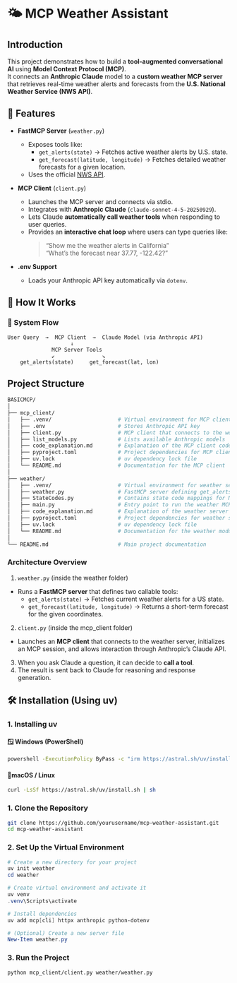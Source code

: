 # 🌤️ MCP Weather Assistant
## Introduction
This project demonstrates how to build a **tool-augmented conversational AI** using **Model Context Protocol (MCP)**.  
It connects an **Anthropic Claude** model to a **custom weather MCP server** that retrieves real-time weather alerts and forecasts from the **U.S. National Weather Service (NWS API)**.

## 🚀 Features
- **FastMCP Server** (`weather.py`)
  - Exposes tools like:
    - `get_alerts(state)` → Fetches active weather alerts by U.S. state.
    - `get_forecast(latitude, longitude)` → Fetches detailed weather forecasts for a given location.
  - Uses the official [NWS API](https://www.weather.gov/documentation/services-web-api).

- **MCP Client** (`client.py`)
  - Launches the MCP server and connects via stdio.
  - Integrates with **Anthropic Claude** (`claude-sonnet-4-5-20250929`).
  - Lets Claude **automatically call weather tools** when responding to user queries.
  - Provides an **interactive chat loop** where users can type queries like:
    > “Show me the weather alerts in California”  
    > “What’s the forecast near 37.77, -122.42?”

- **.env Support**
  - Loads your Anthropic API key automatically via `dotenv`.



## 🧠 How It Works
### 🧠 System Flow
```text
User Query  →  MCP Client  →  Claude Model (via Anthropic API)
                    ↓
              MCP Server Tools
              ↙︎               ↘︎
    get_alerts(state)     get_forecast(lat, lon)
```
## Project Structure
```graphql
BASICMCP/
│
├── mcp_client/
│   ├── .venv/                     # Virtual environment for MCP client
│   ├── .env                       # Stores Anthropic API key
│   ├── client.py                  # MCP client that connects to the weather server
│   ├── list_models.py             # Lists available Anthropic models
│   ├── code_explanation.md        # Explanation of the MCP client code
│   ├── pyproject.toml             # Project dependencies for MCP client
│   ├── uv.lock                    # uv dependency lock file
│   └── README.md                  # Documentation for the MCP client
│
├── weather/
│   ├── .venv/                     # Virtual environment for weather server
│   ├── weather.py                 # FastMCP server defining get_alerts & get_forecast tools
│   ├── StateCodes.py              # Contains state code mappings for NWS API
│   ├── main.py                    # Entry point to run the weather MCP server
│   ├── code_explanation.md        # Explanation of the weather server logic
│   ├── pyproject.toml             # Project dependencies for weather server
│   ├── uv.lock                    # uv dependency lock file
│   └── README.md                  # Documentation for the weather module
│
└── README.md                      # Main project documentation


```
### Architecture Overview
1. `weather.py` (inside the weather folder)
- Runs a **FastMCP server** that defines two callable tools:
    - `get_alerts(state)` → Fetches current weather alerts for a US state.
    - `get_forecast(latitude, longitude)` → Returns a short-term forecast for the given coordinates.
2. `client.py` (inside the mcp_client folder)
- Launches an **MCP client** that connects to the weather server, initializes an MCP session, and allows interaction through Anthropic’s Claude API.
3. When you ask Claude a question, it can decide to **call a tool**.
4. The result is sent back to Claude for reasoning and response generation.

## 🛠️ Installation (Using uv)
### 1. Installing uv
#### 🪟 Windows (PowerShell)
```bash
powershell -ExecutionPolicy ByPass -c "irm https://astral.sh/uv/install.ps1 | iex"
```
#### 🐧macOS / Linux
```bash
curl -LsSf https://astral.sh/uv/install.sh | sh
```
### 1. Clone the Repository
```bash
git clone https://github.com/yourusername/mcp-weather-assistant.git
cd mcp-weather-assistant
```
### 2. Set Up the Virtual Environment
```powershell
# Create a new directory for your project
uv init weather
cd weather

# Create virtual environment and activate it
uv venv
.venv\Scripts\activate

# Install dependencies
uv add mcp[cli] httpx anthropic python-dotenv

# (Optional) Create a new server file
New-Item weather.py
```
### 3. Run the Project
```bash
python mcp_client/client.py weather/weather.py
```